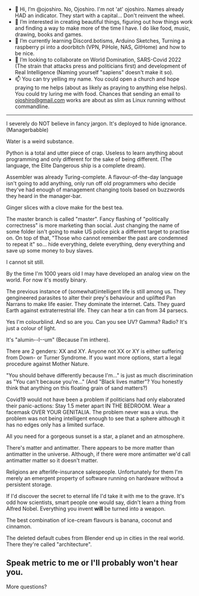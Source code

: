 - 👋 Hi, I’m @ojoshiro. No, Ojoshiro. I'm not 'at' ojoshiro. Names already HAD an indicator. They start with a capital... Don't reinvent the wheel.
- 👀 I’m interested in creating beautiful things, figuring out how things work and finding a way to make more of the time I have. I do like food, music, drawing, books and games.
- 🌱 I’m currently learning Discord.botisms, Arduino Sketches, Turning a raspberry pi into a doorbitch (VPN, PiHole, NAS, GitHome) and how to be nice.
- 💞️ I’m looking to collaborate on World Domination, SARS-Covid 2022 (The strain that attacks press and politicians first) and development of Real Intelligence (Naming yourself "sapiens" doesn't make it so).
- 📫 You can try yelling my name. You could open a church and hope praying to me helps (about as likely as praying to anything else helps). You could try luring me with food. Chances that sending an email to <ojoshiro@gmail.com> works are about as slim as Linux running without commandline.
---
I severely do NOT believe in fancy jargon. It's deployed to hide ignorance. (Managerbabble)

Water is a weird substance.

Python is a total and utter piece of crap. Useless to learn anything about programming and only different for the sake of being different. (The language, the Elite Dangerous ship is a complete dream).

Assembler was already Turing-complete. A flavour-of-the-day language isn't going to add anything, only run off old programmers who decide they've had enough of management changing tools based on buzzwords they heard in the manager-bar.

Ginger slices with a clove make for the best tea.

The master branch is called "master". Fancy flashing of "politically correctness" is more marketing than social. Just changing the name of some folder isn't going to make US police pick a different target to practise on. On top of that, "Those who cannot remember the past are condemned to repeat it" so... hide everything, delete everything, deny everything and save up some money to buy slaves.  

I cannot sit still.

By the time I'm 1000 years old I may have developed an analog view on the world. For now it's mostly binary.

The previous instance of (somewhat)intelligent life is still among us. They gengineered parasites to alter their prey's behaviour and uplifted Pan Narrans to make life easier. They dominate the internet. Cats. They guard Earth against extraterrestrial life. They can hear a tin can from 34 parsecs.

Yes I'm colourblind. And so are you. Can you see UV? Gamma? Radio? It's just a colour of light.

It's "alumin--I--um" (Because I'm inthere).

There are 2 genders: XX and XY. Anyone not XX or XY is either suffering from Down- or Turner Syndrome.
If you want more options, start a legal procedure against Mother Nature.  

"You should behave differently because I'm..." is just as much discrimination as "You can't because you're..." (And "Black lives matter"? You honestly think that anything on this floating grain of sand matters?)

Covid19 would not have been a problem if politicians had only elaborated their panic-actions: Stay 1.5 meter apart IN THE BEDROOM. Wear a facemask OVER YOUR GENITALIA. The problem never was a virus. the problem was not being intelligent enough to see that a sphere although it has no edges only has a limited surface.

All you need for a gorgeous sunset is a star, a planet and an atmosphere. 

There's matter and antimatter. There appears to be more matter than antimatter in the universe. Although, if there were more antimatter we'd call antimatter matter so it doesn't matter.

Religions are afterlife-insurance salespeople. Unfortunately for them I'm merely an emergent property of software running on hardware without a persistent storage.

If I'd discover the secret to eternal life I'd take it with me to the grave. It's odd how scientists, smart people one would say, didn't learn a thing from Alfred Nobel. Everything you invent **will** be turned into a weapon. 

The best combination of ice-cream flavours is banana, coconut and cinnamon.

The deleted default cubes from Blender end up in cities in the real world. There they're called "architecture".  

Speak metric to me or I'll probably won't hear you.
---
More questions? 

<!---
ojoshiro/ojoshiro is a ✨ special ✨ repository because its `README.md` (this file) appears on your GitHub profile.
You can click the Preview link to take a look at your changes.
--->
